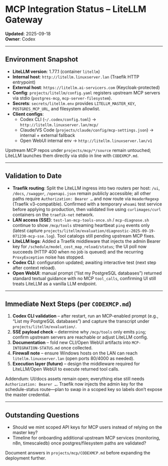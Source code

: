# MCP Integration Status – LiteLLM Gateway

**Updated**: 2025-09-18  
**Owner**: Codex

---

## Environment Snapshot
- **LiteLLM version**: 1.77.1 (container `litellm`)  
- **Internal host**: `http://litellm.linuxserver.lan` (Traefik HTTP entrypoint)  
- **External host**: `https://litellm.ai-servicers.com` (Keycloak-protected)  
- **Config**: `projects/litellm/config.yaml` registers upstream MCP servers via stdio (`postgres-mcp`, `mcp-server-filesystem`).  
- **Secrets**: `secrets/litellm.env` provides `LITELLM_MASTER_KEY`, `POSTGRES_MCP_URL`, and filesystem allowlist.  
- **Client configs**:  
  - Codex CLI (`~/.codex/config.toml`) → `http://litellm.linuxserver.lan/mcp/`  
  - Claude/VS Code (`projects/claude/config/mcp-settings.json`) → internal + external fallback  
  - Open WebUI internal env → `http://litellm.linuxserver.lan/v1`

Upstream MCP repos under `projects/mcp/*/source` remain untouched; LiteLLM launches them directly via stdio in line with `CODEXMCP.md`.

---

## Validation to Date
- **Traefik routing**: Split the LiteLLM ingress into two routers per host: `/ui`, `/docs`, `/swagger`, `/openapi.json` remain publicly accessible; all other paths require `Authorization: Bearer …` and now route via `HeaderRegexp` (Traefik v3-compatible). Confirmed with a temporary `whoami` test service before applying to production, then validated live using `curlimages/curl` containers on the `traefik-net` network.  
- **LAN access (SSE)**: `test-lan-mcp-tools-once.sh` / `mcp-diagnose.sh` continue to show `/mcp/tools` streaming heartbeat `ping` events only (latest capture `projects/litellm/evaluation/diagnostic-2025-09-19-071230-mcp-sse.log`). Tool catalogs still pending upstream MCP fixes.  
- **LiteLLM logs**: Added a Traefik middleware that injects the admin Bearer key for `/schedule/model_cost_map_reload/status`; the UI poll now succeeds (HTTP 400 when no job is queued) and the recurring `ProxyException` noise has stopped.  
- **Codex CLI**: configuration updated; awaiting interactive test (next step after context reload).  
- **Open WebUI**: manual prompt (“list my PostgreSQL databases”) returned standard textual guidance with no MCP `tool_calls`, confirming UI still treats LiteLLM as a vanilla LLM endpoint.

---

## Immediate Next Steps (per `CODEXMCP.md`)
1. **Codex CLI validation** – after restart, run an MCP-enabled prompt (e.g., “List my PostgreSQL databases”) and capture the transcript under `projects/litellm/evaluation/`.  
2. **SSE payload check** – determine why `/mcp/tools` only emits `ping`; confirm upstream servers are reachable or adjust LiteLLM config.  
3. **Documentation** – fold new CLI/Open WebUI artifacts into `MCP-INTEGRATION-STATUS.md` once collected.  
4. **Firewall note** – ensure Windows hosts on the LAN can reach `litellm.linuxserver.lan` (open ports 80/4000 as needed).  
5. **Execution layer (future)** – design the middleware required for LiteLLM/Open WebUI to execute returned tool calls.

Addendum: UI/docs assets remain open; everything else still needs `Authorization: Bearer …`. Traefik now injects the admin key for the schedule-status route—plan to swap in a scoped key so labels don’t expose the master credential.

---

## Outstanding Questions
- Should we mint scoped API keys for MCP users instead of relying on the master key?  
- Timeline for onboarding additional upstream MCP services (monitoring, n8n, timescaledb) once postgres/filesystem paths are validated?

Document answers in `projects/mcp/CODEXMCP.md` before expanding the deployment further.
